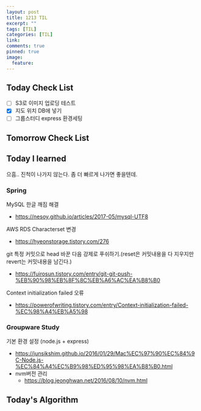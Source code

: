 ```yaml
---
layout: post
title: 1213 TIL
excerpt: ""
tags: [TIL]
categories: [TIL]
link:
comments: true
pinned: true
image:
  feature:
---
```


## Today Check List

- [ ] S3로 이미지 업로딩 테스트
- [x] 지도 위치 DB에 넣기
- [ ] 그룹스터디 express 환경세팅

## Tomorrow Check List



## Today I learned

으흠.. 진척이 나가지 않는다. 좀 더 빠르게 나가면 좋을텐데.

### Spring

MySQL 한글 깨짐 해결

* https://nesoy.github.io/articles/2017-05/mysql-UTF8

AWS RDS Characterset 변경

* https://hyeonstorage.tistory.com/276



git 특정 커밋으로 head 바꾼 다음 강제로 푸쉬하기.(reset은 커밋내용을 다 지우지만 revert는 커밋내용을 남긴다.)

* https://fuirosun.tistory.com/entry/git-git-push-%EB%90%98%EB%8F%8C%EB%A6%AC%EA%B8%B0



Context initialization failed 오류

* https://powerofwriting.tistory.com/entry/Context-initialization-failed-%EC%98%A4%EB%A5%98

### Groupware Study

기본 환경 설정 (node.js + express)

* https://junsikshim.github.io/2016/01/29/Mac%EC%97%90%EC%84%9C-Node.js-%EC%84%A4%EC%B9%98%ED%95%98%EA%B8%B0.html
* nvm버전 관리
  * https://blog.jeonghwan.net/2016/08/10/nvm.html

## Today's Algorithm

